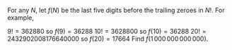 For any $N$, let $f(N)$ be the last five digits before the trailing zeroes in $N!$.
For example,

$9! = 362880$ so $f(9)=36288$
$10! = 3628800$ so $f(10)=36288$
$20! = 2432902008176640000$ so $f(20)=17664$
Find $f(1\,000\,000\,000\,000)$.